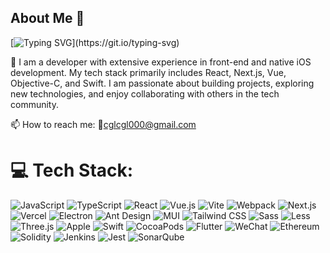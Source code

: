 ## About Me 👋

<!--
**GLChan/GLChan** is a ✨ _special_ ✨ repository because its `README.md` (this file) appears on your GitHub profile.

Here are some ideas to get you started:

- 🔭 I’m currently working on ...
- 🌱 I’m currently learning ...
- 👯 I’m looking to collaborate on ...
- 🤔 I’m looking for help with ...
- 💬 Ask me about ...
- 📫 How to reach me: ...
- 😄 Pronouns: ...
- ⚡ Fun fact: ...
-->

[![Typing SVG](https://readme-typing-svg.demolab.com?font=Fira+Code&pause=1000&color=02569B&multiline=true&random=true&width=435&lines=Hello+World.I'm+Gary+Chan.)](https://git.io/typing-svg)

🔭 I am a developer with extensive experience in front-end and native iOS development. My tech stack primarily includes React, Next.js, Vue, Objective-C, and Swift. I am passionate about building projects, exploring new technologies, and enjoy collaborating with others in the tech community.

📫 How to reach me: 📧[cglcgl000@gmail.com](mailto:cglcgl000@gmail.com)

# 💻 Tech Stack:

![JavaScript](https://img.shields.io/badge/javascript-F7DF1E?style=for-the-badge&logo=javascript&logoColor=white)
![TypeScript](https://img.shields.io/badge/typescript-3178C6?style=for-the-badge&logo=typescript&logoColor=white)
![React](https://img.shields.io/badge/react-61DAFB?style=for-the-badge&logo=react&logoColor=white)
![Vue.js](https://img.shields.io/badge/vue-4FC08D?style=for-the-badge&logo=vuedotjs&logoColor=white)
![Vite](https://img.shields.io/badge/vite-646CFF?style=for-the-badge&logo=vite&logoColor=white)
![Webpack](https://img.shields.io/badge/webpack-8DD6F9?style=for-the-badge&logo=webpack&logoColor=white)
![Next.js](https://img.shields.io/badge/next.js-000000?style=for-the-badge&logo=nextdotjs&logoColor=white)
![Vercel](https://img.shields.io/badge/vercel-000000?style=for-the-badge&logo=vercel&logoColor=white)
![Electron](https://img.shields.io/badge/electron-47848F?style=for-the-badge&logo=electron&logoColor=white)
![Ant Design](https://img.shields.io/badge/antdesign-0170FE?style=for-the-badge&logo=antdesign&logoColor=white)
![MUI](https://img.shields.io/badge/mui-007FFF?style=for-the-badge&logo=mui&logoColor=white)
![Tailwind CSS](https://img.shields.io/badge/tailwindcss-06B6D4?style=for-the-badge&logo=tailwindcss&logoColor=white)
![Sass](https://img.shields.io/badge/sass-CC6699?style=for-the-badge&logo=sass&logoColor=white)
![Less](https://img.shields.io/badge/less-1D365D?style=for-the-badge&logo=less&logoColor=white)
![Three.js](https://img.shields.io/badge/three.js-000000?style=for-the-badge&logo=threedotjs&logoColor=white)
![Apple](https://img.shields.io/badge/objective--c-000000?style=for-the-badge&logo=apple&logoColor=white)
![Swift](https://img.shields.io/badge/swift-F05138?style=for-the-badge&logo=swift&logoColor=white)
![CocoaPods](https://img.shields.io/badge/cocoapods-EE3322?style=for-the-badge&logo=cocoapods&logoColor=white)
![Flutter](https://img.shields.io/badge/flutter-02569B?style=for-the-badge&logo=flutter&logoColor=white)
![WeChat](https://img.shields.io/badge/MiniProgram-07C160?style=for-the-badge&logo=wechat&logoColor=white)
![Ethereum](https://img.shields.io/badge/ethereum-3C3C3D?style=for-the-badge&logo=ethereum&logoColor=white)
![Solidity](https://img.shields.io/badge/solidity-2B247C?style=for-the-badge&logo=solidity&logoColor=white)
![Jenkins](https://img.shields.io/badge/jenkins-D24939?style=for-the-badge&logo=jenkins&logoColor=white)
![Jest](https://img.shields.io/badge/jest-C21325?style=for-the-badge&logo=jest&logoColor=white)
![SonarQube](https://img.shields.io/badge/sonarqube-4E9BCD?style=for-the-badge&logo=sonarqube&logoColor=white)


<!-- ![AWS Lambda](https://img.shields.io/badge/awslambda-FF9900?style=for-the-badge&logo=awslambda&logoColor=white)
![Serverless](https://img.shields.io/badge/serverless-FD5750?style=for-the-badge&logo=serverless&logoColor=white)
![V8](https://img.shields.io/badge/v8-4B8BF5?style=for-the-badge&logo=v8&logoColor=white) -->
